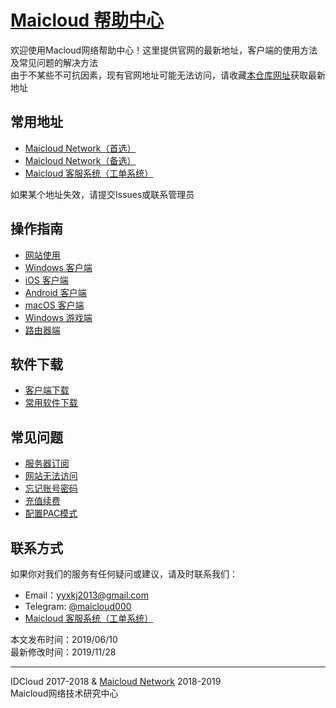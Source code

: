# [Maicloud 帮助中心](/README.md)

欢迎使用Macloud网络帮助中心！这里提供官网的最新地址，客户端的使用方法及常见问题的解决方法  
由于不某些不可抗因素，现有官网地址可能无法访问，请收藏[本仓库网址](https://github.com/yyxkj2013/Maicloud)获取最新地址

## 常用地址
- [Maicloud Network（首选）](https://www.maicloud.cc) 
- [Maicloud Network（备选）](https://maicloud.vip) 
- [Maicloud 客服系统（工单系统）](https://ticket.maicloud.cc)  

如果某个地址失效，请提交Issues或联系管理员

## 操作指南
- [网站使用](help/website.md)
- [Windows 客户端](/help/windows.md)
- [iOS 客户端](help/ios.md)
- [Android 客户端](help/android.md)
- [macOS 客户端](help/macos.md)
- [Windows 游戏端](help/sstap.md)
- [路由器端](help/router.md)

## 软件下载
- [客户端下载](/download/client/README.md)
- [常用软件下载](/download/software/README.md)

## 常见问题
- [服务器订阅](help/issues.md)
- [网站无法访问](help/issues.md)
- [忘记账号密码](help/issues.md)
- [充值续费](help/issues.md)
- [配置PAC模式](help/issues.md)

## 联系方式
如果你对我们的服务有任何疑问或建议，请及时联系我们：
- Email：yyxkj2013@gmail.com
- Telegram: [@maicloud000](https://t.me/maicloud000)
- [Maicloud 客服系统（工单系统）](https://ticket.maicloud.cc)  

本文发布时间：2019/06/10  
最新修改时间：2019/11/28 

---

IDCloud 2017-2018 & [Maicloud Network](https://www.maicloud.cc)  2018-2019  
Maicloud网络技术研究中心

